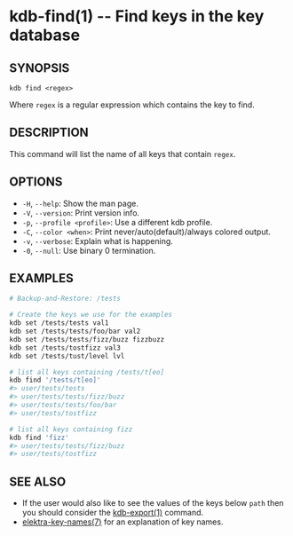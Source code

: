 kdb-find(1) -- Find keys in the key database
================================

## SYNOPSIS

`kdb find <regex>`

Where `regex` is a regular expression which contains the key to find.

## DESCRIPTION

This command will list the name of all keys that contain `regex`.

## OPTIONS

- `-H`, `--help`:
  Show the man page.
- `-V`, `--version`:
  Print version info.
- `-p`, `--profile <profile>`:
  Use a different kdb profile.
- `-C`, `--color <when>`:
  Print never/auto(default)/always colored output.
- `-v`, `--verbose`:
  Explain what is happening.
- `-0`, `--null`:
  Use binary 0 termination.

## EXAMPLES

```sh
# Backup-and-Restore: /tests

# Create the keys we use for the examples
kdb set /tests/tests val1
kdb set /tests/tests/foo/bar val2
kdb set /tests/tests/fizz/buzz fizzbuzz
kdb set /tests/tostfizz val3
kdb set /tests/tust/level lvl

# list all keys containing /tests/t[eo]
kdb find '/tests/t[eo]'
#> user/tests/tests
#> user/tests/tests/fizz/buzz
#> user/tests/tests/foo/bar
#> user/tests/tostfizz

# list all keys containing fizz
kdb find 'fizz'
#> user/tests/tests/fizz/buzz
#> user/tests/tostfizz
```

## SEE ALSO

- If the user would also like to see the values of the keys below `path` then you should
consider the [kdb-export(1)](kdb-export.md) command.
- [elektra-key-names(7)](elektra-key-names.md) for an explanation of key names.
